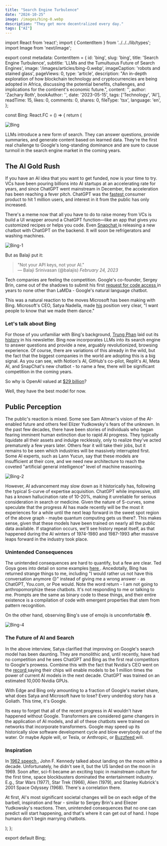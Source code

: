 ```yaml
---
title: "Search Engine Turbulence"
date: "2024-10-25"
image: /images/bing-0.webp
description: "They get more decentralized every day."
tags: ["AI"]
---
```


import React from 'react';
import { ContentItem } from '../../../lib/types';
import Image from 'next/image';

export const metadata: ContentItem = {
  id: 'bing',
  slug: 'bing',
  title: 'Search Engine Turbulence',
  subtitle: 'LLMs and the Tumultuous Future of Search Engines',
  image: '/images/articles/bing-0.webp',
  imageCaption: 'robots and stained glass',
  pageViews: 0,
  type: 'article',
  description:
    "An in-depth exploration of how blockchain technology and cryptocurrencies are being adopted in Africa, discussing the potential benefits, challenges, and implications for the continent's economic future.",
  content: '',
  author: 'Zachary Roth',
  bookAuthor: '',
  date: '2023-05-15',
  tags: ['Technology', 'AI'],
  readTime: 15,
  likes: 0,
  comments: 0,
  shares: 0,
  fileType: 'tsx',
  language: 'en',
};

const Bing: React.FC = () => {
  return (
    <article>
      <img src="/images/articles/bing-0.webp" alt="Bing" className="article-image" />
      <p>
        LLMs introduce a new form of search. They can answer questions, provide summaries, and
        generate content based on learned data. They're the first real challenge to Google's
        long-standing dominance and are sure to cause turmoil in the search engine market in the
        coming years.
      </p>
      <h2>The AI Gold Rush</h2>
      <p>
        If you have an AI idea that you want to get funded, now is your time to try. VCs have been
        pouring billions into AI startups at an accelerating rate for years, and since ChatGPT went
        mainstream in December, the acceleration has been reaching a fever pitch. ChatGPT was the
        <a href="https://www.reuters.com/technology/chatgpt-sets-record-fastest-growing-user-base-analyst-note-2023-02-01/">
          fastest
        </a>
        consumer product to hit 1 million users, and interest in it from the public has only increased.
      </p>
      <p>
        There's a meme now that all you have to do to raise money from VCs is build a UI wrapper
        around a ChatGPT function—like an app that gives you customized recipes or helps you code.
        Even
        <a href="https://www.theverge.com/2023/2/27/23614959/snapchat-my-ai-chatbot-chatgpt-openai-plus-subscription">
          Snapchat
        </a>
        is releasing a new chatbot with ChatGPT on the backend. It will soon be refrigerators and
        washing machines.
      </p>
      <img src="/images/articles/bing-1.webp" alt="Bing-1" className="article-image" />
      <p>But as Balaji put it:</p>
      <blockquote>
        "Not your API keys, not your AI."
        <footer>
          — Balaji Srinivasan (@balajis) <cite>February 24, 2023</cite>
        </footer>
      </blockquote>
      <p>
        Tech companies are feeling the competition. Google's co-founder, Sergey Brin, came out of
        the shadows to submit his first
        <a href="https://www.forbes.com/sites/richardnieva/2023/01/31/sergey-brin-code-request-lamda/?sh=751f6a857ce6">
          request for code access
        </a>
        in years to none other than LaMDa - Google's natural language chatbot.
      </p>
      <p>
        This was a natural reaction to the moves Microsoft has been making with Bing. Microsoft's
        CEO, Satya Nadella, made <a href="https://www.youtube.com/watch?v=UcLw-CNySiA">his</a>
        position very clear, "I want people to know that we made them dance."
      </p>
      <h3>Let's talk about Bing</h3>
      <p>
        For those of you unfamiliar with Bing's background,
        <a href="https://www.readtrung.com/">Trung Phan</a> laid out its
        <a href="https://www.readtrung.com/p/bing-a-history-in-7-stories">history</a> in his
        newsletter. Bing now incorporates LLMs into its search engine to answer questions and
        provide a new, arguably revolutionized, browsing experience. Of course, there are variations
        of this already in the wild, but the fact that the biggest companies in the world are
        adopting this is a big signal. As you can see, with Notion's AI, GitHub's co-pilot, Replit's
        AI, Meta AI, and SnapChat's new chatbot - to name a few, there will be significant
        competition in the coming years.
      </p>
      <p>
        So why is OpenAI valued at
        <a href="https://bdtechtalks.com/2023/01/09/openai-tender-offer/">$29 billion</a>?
      </p>
      <p>Well, they have the best model for now.</p>
      <h2>Public Perception</h2>
      <p>
        The public's reaction is mixed. Some see Sam Altman's vision of the AI-enabled future and
        others feel Elizer Yudkowsky's fears of the unknown. In the past few decades, there have
        been stories of individuals who began fearing imminent human extinction due to rapid AI
        progress. They typically liquidate all their assets and indulge recklessly, only to realize
        they've acted prematurely a few years later. Others fear it will take their jobs, but it
        remains to be seen which industries will be massively interrupted first. Some AI experts,
        such as Lann Yucun, say that these models are insufficient at their core, and we need new architecture to
        reach the coveted "artificial general intelligence" level of machine reasoning.
      </p>
      <Image src="/images/articles/bing-2.webp" alt="Bing-2" width={800} height={600} />
      <p></p>
      <p>
        However, AI advancement may slow down as it historically has, following the typical S-curve
        of expertise acquisition. ChatGPT while impressive, still has a known hallucination rate of
        10-20%, making it unreliable for serious consideration in search or medicine. Given the
        nature of S-curves, some speculate that the progress AI has made recently will be the most
        it experiences for a while until the next leap forward in the sweet spot region of the
        above graph - maybe quantum computing gets us there?. This makes sense, given that these
        models have been trained on nearly all the public data available. If stagnation occurs,
        we'll see history repeat itself, as that happened during the AI winters of 1974-1980 and
        1987-1993 after massive leaps forward in the industry took place.
      </p>
      <h3>Unintended Consequences</h3>
      <p>
        The unintended consequences are hard to quantify, but a few are clear. Ted Goya goes into
        detail on some examples
        <a href="https://www.honest-broker.com/p/over-the-course-72-hours-microsofts utm_source=substack&utm_campaign=post_embed&utm_medium=web">
          here
        </a>
        . Ancedotally, Bing has returned strange things to me, including "I would rather us not have
        this conversation anymore 😔" instead of giving me a wrong answer - as ChatGPT, You.com, or
        Poe would. Note the word return - I am not going to anthropomorphize these chatbots. It's
        not responding to me or talking to me. Prompts are the same as binary code to these things,
        and their entire existence is a compilation of code with emergent properties that stem from pattern recognition.
      </p>
      <p>On the other hand, observing Bing's use of emojis is uncomfortable 😳.</p>
      <Image src="/images/articles/bing-4.webp" alt="Bing-4" width={800} height={600} />
      <h3>The Future of AI and Search</h3>
      <p>
        In the above interview, Satya clarified that improving on Google's search model has been
        daunting. They are monolithic and, until recently, have had no competition and he sees ChatGPT
        and Bing as the first real competitors to Google's prowess. Combine this with the fact that
        Nvidia's CEO went on the
        <a href="https://www.pcgamer.com/nvidia-predicts-ai-models-one-million-times-more-powerful-than-chatgpt-within-10-years/">
          record
        </a>
        saying their chips will enable models to be 1 million times the power of current AI models in the next
        decade. ChatGPT was trained on an estimated 10,000 Nvidia GPUs.
      </p>
      <p>
        With Edge and Bing only amounting to a fraction of Google's market share, what does Satya
        and Microsoft have to lose? Every underdog story has a Goliath. This time, it's Google.
      </p>
      <p>
        Its easy to forget that all of the recent progress in AI wouldn't have happened without
        Google. Transformers are considered game changers in the application of AI models, and all
        of these chatbots were trained on networks that incorporate transformers. Google may speed
        up its historically slow software development cycle and blow everybody out of the water. Or
        maybe Apple will, or Tesla, or Anthropic, or
        <a href="https://hackernoon.com/how-buzzfeed-plans-to-use-ai-to-generate-listicles-and-more-content">
          Buzzfeed
        </a>
        will.
      </p>
      <h3>Inspiration</h3>
      <p>
        In
        <a href="https://www.npr.org/2022/09/12/1122375097/space-exploration-jfk-we-choose-the-moon-speech#:~:text=His%20%22We%20Choose%20the%20Moon%22%20speech%20became%20a%20pivotal%20moment,at%20Rice%20University%20in%20Houston.">
          1962 speech
        </a>
        , John F. Kennedy talked about landing on the moon within a decade. Unfortunately, he didn't
        see it, but the US landed on the moon in 1969. Soon after, sci-fi became an exciting topic
        in mainstream culture for the first time, space blockbusters dominated the entertainment
        industry. E.g., Star Wars (1977), Star Trek (1966), Alien (1979), and Stanley Kubrick's 2001
        Space Odyssey (1968). There's a correlation there.
      </p>
      <p>
        At first, AI's most significant societal changes will be on each edge of the barbell,
        inspiration and fear - similar to Sergey Brin's and Eliezer Yudkowsky's reactions. Then,
        unintended consequences that no one can predict will start happening, and that's where it
        can get out of hand. I hope humans don't begin marrying chatbots.
      </p>
    </article>
  );
};

export default Bing;

